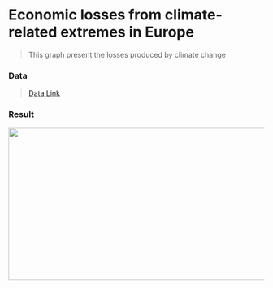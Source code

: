# Economic losses from climate-related extremes in Europe

> This graph present the losses produced by climate change 

### Data
> [Data Link](https://www.eea.europa.eu/ims/economic-losses-from-climate-related)

### Result 
<img src="https://user-images.githubusercontent.com/59838139/198568543-6ee6c6c7-7587-4fc3-8841-83a9b5753be3.png"  width="600" height="300">

